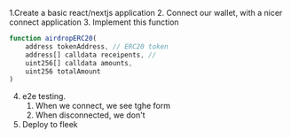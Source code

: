  1.Create a basic react/nextjs application
 2. Connect our wallet, with a nicer connect application
 3. Implement this function
``` javascript
function airdropERC20(
    address tokenAddress, // ERC20 token
    address[] calldata receipents, // 
    uint256[] calldata amounts,
    uint256 totalAmount
)
```
4. e2e testing.
    1. When we connect, we see tghe form
    2. When disconnected, we don't
5. Deploy to fleek  